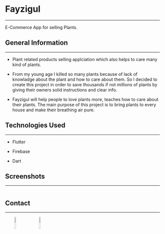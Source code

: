 <h1>Fayzigul</h1>
<hr><p>E-Commerce App for selling Plants.</p><h2>General Information</h2>
<hr><ul>
<li>Plant related products selling applciation which also helps to care many kind of plants.</li>
</ul><ul>
<li>From my young age I killed so many plants because of lack of knowladge about the plant and how to care about them. So I decided to create this project in order to save thousands if not millions of plants by giving their owners solid instructions and clear info.</li>
</ul><ul>
<li>Fayzigul will help people to love plants more, teaches how to care about their plants. The main purpose of this project is to bring plants to every house and make their breathing air pure.</li>
</ul><h2>Technologies Used</h2>
<hr><ul>
<li>Flutter</li>
</ul><ul>
<li>Firebase</li>
</ul><ul>
<li>Dart</li>
</ul><h2>Screenshots</h2>
<hr><p><img src="https://iili.io/FTxk5Ob.jpg" alt=""></p><h2>Contact</h2>
<hr><p><span style="margin-right: 30px;"></span><a href="https://www.linkedin.com/in/abdusalom-gayratov?lipi=urn%3Ali%3Apage%3Ad_flagship3_profile_view_base_contact_details%3BCElxbdsCRNK%2Fg7pz8wYVfw%3D%3D"><img target="_blank" src="https://cdn.jsdelivr.net/gh/devicons/devicon/icons/linkedin/linkedin-original.svg" style="width: 10%;"></a><span style="margin-right: 30px;"></span><a href="https://github.com/Abdusalom0516"><img target="_blank" src="https://cdn.jsdelivr.net/gh/devicons/devicon/icons/github/github-original.svg" style="width: 10%;"></a></p>